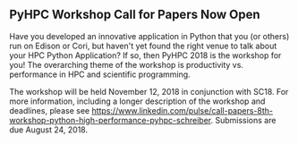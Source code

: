 ## PyHPC Workshop Call for Papers Now Open

Have you developed an innovative application in Python that you (or others) run 
on Edison or Cori, but haven't yet found the right venue to talk about your HPC 
Python Application? If so, then PyHPC 2018 is the workshop for you! The 
overarching theme of the workshop is productivity vs. performance in HPC and 
scientific programming.

The workshop will be held November 12, 2018 in conjunction with SC18. For more 
information, including a longer description of the workshop and deadlines, 
please see 
<https://www.linkedin.com/pulse/call-papers-8th-workshop-python-high-performance-pyhpc-schreiber>.
Submissions are due August 24, 2018.
